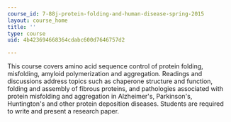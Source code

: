 ```yaml
---
course_id: 7-88j-protein-folding-and-human-disease-spring-2015
layout: course_home
title: ''
type: course
uid: 4b423694668364cdabc600d7646757d2

---
```

This course covers amino acid sequence control of protein folding, misfolding, amyloid polymerization and aggregation. Readings and discussions address topics such as chaperone structure and function, folding and assembly of fibrous proteins, and pathologies associated with protein misfolding and aggregation in Alzheimer's, Parkinson's, Huntington's and other protein deposition diseases. Students are required to write and present a research paper.
